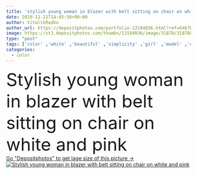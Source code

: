 ```yaml
---
title: 'stylish young woman in blazer with belt sitting on chair on white and pink '
date: 2019-11-21T14:45:58+00:00
author: VitalikRadko
author_url: https://depositphotos.com/portfolio-13194036.html?ref=64678756
image: https://st3.depositphotos.com/thumbs/13194036/image/31878/318788142/api_thumb_450.jpg?forcejpeg=true
type: "post"
tags: ['color' ,'white' ,'beautiful' ,'simplicity' ,'girl' ,'model' ,'caucasian' ,'chair' ,'european' ,'style' ,'sit' ,'fashion' ,'accessory' ,'pink' ,'stylish' ,'woman' ,'simple' ,'trendy' ,'attractive' ,'posing' ,'Belt' ,'shadows' ,'jacket' ,'fashionable' ,'modeling' ,'minimal' ,'minimalistic' ,'blazer' ,'copy space' ,'one person' ,'Studio Shot' ,'young adult' ,'look at camera' ,'Fashion Shoot' ]
categories: 
  - color
---
```

<div aling="center">
            <font size="60"> Stylish young woman in blazer with belt sitting on chair on white and pink</font>   
</div>
<div>
    <a href='https://st3.depositphotos.com/thumbs/13194036/image/31878/318788142/api_thumb_450.jpg?forcejpeg=true?ref=64678756' target=_blank > Go "Depositphotos" to get lage size of this picture ->
        <img href='https://st3.depositphotos.com/thumbs/13194036/image/31878/318788142/api_thumb_450.jpg?forcejpeg=true?ref=64678756' src='https://st3.depositphotos.com/13194036/31878/i/950/depositphotos_318788142-stock-photo-stylish-young-woman-blazer-belt.jpg?forcejpeg=true' alt='Stylish young woman in blazer with belt sitting on chair on white and pink' >
    </a>
</div>
